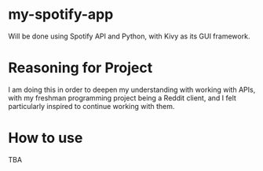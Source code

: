 # my-spotify-app

Will be done using Spotify API and Python, with Kivy as its GUI framework.

# Reasoning for Project
I am doing this in order to deepen my understanding with working with APIs, with my freshman programming project being a Reddit client, and I felt particularly inspired to continue working with them.

# How to use
TBA
